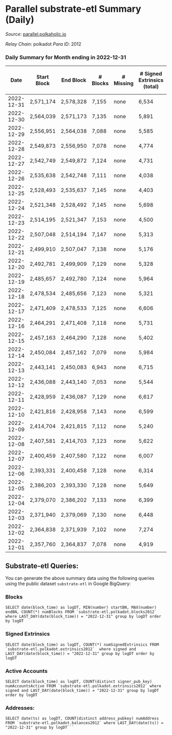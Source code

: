 # Parallel substrate-etl Summary (Daily)

_Source_: [parallel.polkaholic.io](https://parallel.polkaholic.io)

*Relay Chain*: polkadot
*Para ID*: 2012



### Daily Summary for Month ending in 2022-12-31


| Date | Start Block | End Block | # Blocks | # Missing | # Signed Extrinsics (total) | # Active Accounts | # Addresses with Balances | # Events | # Transfers | # XCM Transfers In | # XCM Transfers Out |
| ---- | ----------- | --------- | -------- | --------- | --------------------------- | ----------------- | ------------------------- | -------- | ----------- | ------------------ | ------------------- |
| 2022-12-31 | 2,571,174 | 2,578,328 | 7,155 | none  | 6,534 | 357 | 46,490 | 58,751 | 1,957 ($49,572.85) | 90 ($78,083.07) | 36 ($18,338.40) |
| 2022-12-30 | 2,564,039 | 2,571,173 | 7,135 | none  | 5,891 | 369 | 46,482 | 55,563 | 1,921 ($29,437.39) | 84 ($34,014.36) | 52 ($39,984.92) |
| 2022-12-29 | 2,556,951 | 2,564,038 | 7,088 | none  | 5,585 | 422 | 46,472 | 54,562 | 2,094 ($35,549.89) | 83 ($45,266.46) | 69 ($144,612.75) |
| 2022-12-28 | 2,549,873 | 2,556,950 | 7,078 | none  | 4,774 | 394 | 46,455 | 52,163 | 2,589 ($46,665.13) | 109 ($131,382.05) | 73 ($127,635.33) |
| 2022-12-27 | 2,542,749 | 2,549,872 | 7,124 | none  | 4,731 | 386 | 46,444 | 49,712 | 1,990 ($75,022.00) | 64 ($56,566.65) | 69 ($116,588.68) |
| 2022-12-26 | 2,535,638 | 2,542,748 | 7,111 | none  | 4,038 | 415 | 46,436 | 48,699 | 2,519 ($71,114.68) | 110 ($88,524.50) | 77 ($128,130.49) |
| 2022-12-25 | 2,528,493 | 2,535,637 | 7,145 | none  | 4,403 | 358 | 46,423 | 48,276 | 2,224 ($51,526.84) | 88 ($30,832.78) | 73 ($108,835.23) |
| 2022-12-24 | 2,521,348 | 2,528,492 | 7,145 | none  | 5,698 | 381 | 46,405 | 54,874 | 2,188 ($1,940,125.34) | 82 ($41,462.14) | 85 ($41,289.56) |
| 2022-12-23 | 2,514,195 | 2,521,347 | 7,153 | none  | 4,500 | 400 | 46,395 | 49,693 | 2,123 ($84,726.84) | 109 ($40,375.54) | 76 ($157,862.24) |
| 2022-12-22 | 2,507,048 | 2,514,194 | 7,147 | none  | 5,313 | 418 | 46,383 | 53,627 | 1,884 ($264,901.62) | 98 ($215,344.64) | 68 ($161,126.83) |
| 2022-12-21 | 2,499,910 | 2,507,047 | 7,138 | none  | 5,176 | 393 | 46,376 | 53,376 | 2,343 ($145,878.28) | 105 ($31,357.51) | 56 ($218,368.13) |
| 2022-12-20 | 2,492,781 | 2,499,909 | 7,129 | none  | 5,328 | 475 | 46,369 | 54,288 | 2,283 ($70,984.25) | 111 ($52,511.59) | 93 ($86,262.05) |
| 2022-12-19 | 2,485,657 | 2,492,780 | 7,124 | none  | 5,964 | 455 | 46,356 | 60,106 | 3,250 ($449,302.33) | 125 ($54,683.26) | 81 ($67,066.48) |
| 2022-12-18 | 2,478,534 | 2,485,656 | 7,123 | none  | 5,321 | 447 | 46,332 | 57,509 | 3,384 ($137,996.88) | 135 ($32,356.38) | 93 ($131,866.76) |
| 2022-12-17 | 2,471,409 | 2,478,533 | 7,125 | none  | 6,606 | 476 | 46,319 | 65,152 | 3,771 ($105,172.94) | 199 ($97,724.26) | 102 ($77,040.05) |
| 2022-12-16 | 2,464,291 | 2,471,408 | 7,118 | none  | 5,731 | 458 | 46,304 | 58,235 | 3,128 ($160,408.84) | 142 ($66,501.64) | 126 ($149,286.79) |
| 2022-12-15 | 2,457,163 | 2,464,290 | 7,128 | none  | 5,402 | 439 | 46,295 | 55,887 | 2,752 ($76,013.60) | 85 ($154,479.39) | 65 ($67,221.80) |
| 2022-12-14 | 2,450,084 | 2,457,162 | 7,079 | none  | 5,984 | 451 | 46,276 | 59,468 | 3,258 ($138,227.23) | 85 ($279,007.73) | 106 ($139,912.12) |
| 2022-12-13 | 2,443,141 | 2,450,083 | 6,943 | none  | 6,715 | 515 | 46,261 | 66,152 | 4,185 ($168,447.49) | 177 ($121,860.31) | 153 ($230,898.38) |
| 2022-12-12 | 2,436,088 | 2,443,140 | 7,053 | none  | 5,544 | 488 | 46,234 | 56,558 | 2,431 ($56,311.82) | 102 ($56,713.56) | 67 ($179,091.00) |
| 2022-12-11 | 2,428,959 | 2,436,087 | 7,129 | none  | 6,617 | 450 | 46,198 | 62,695 | 2,378 ($71,131.16) | 103 ($39,283.50) | 67 ($310,515.88) |
| 2022-12-10 | 2,421,816 | 2,428,958 | 7,143 | none  | 6,599 | 372 | 46,186 | 59,390 | 1,939 ($49,309.90) | 70 ($81,244.05) | 67 ($144,976.25) |
| 2022-12-09 | 2,414,704 | 2,421,815 | 7,112 | none  | 5,240 | 418 | 46,182 | 53,537 | 2,126 ($128,361.90) | 85 ($36,446.89) | 54 ($170,716.79) |
| 2022-12-08 | 2,407,581 | 2,414,703 | 7,123 | none  | 5,622 | 426 | 46,173 | 55,607 | 2,088 ($49,621.51) | 77 ($355,559.89) | 80 ($277,810.82) |
| 2022-12-07 | 2,400,459 | 2,407,580 | 7,122 | none  | 6,007 | 426 | 46,156 | 58,430 | 2,617 ($95,526.26) | 100 ($49,720.95) | 95 ($50,251.53) |
| 2022-12-06 | 2,393,331 | 2,400,458 | 7,128 | none  | 6,314 | 483 | 46,140 | 60,973 | 2,325 ($105,086.12) | 109 ($40,476.97) | 114 ($189,563.03) |
| 2022-12-05 | 2,386,203 | 2,393,330 | 7,128 | none  | 5,649 | 501 | 46,125 | 57,179 | 2,236 ($34,504.45) | 83 ($20,266.31) | 85 ($50,066.67) |
| 2022-12-04 | 2,379,070 | 2,386,202 | 7,133 | none  | 6,399 | 467 | 46,110 | 62,546 | 2,678 ($45,927.42) | 98 ($81,120.29) | 92 ($138,934.09) |
| 2022-12-03 | 2,371,940 | 2,379,069 | 7,130 | none  | 6,448 | 458 | 46,106 | 61,442 | 2,532 ($57,824.95) | 107 ($68,293.20) | 80 ($126,027.65) |
| 2022-12-02 | 2,364,838 | 2,371,939 | 7,102 | none  | 7,274 | 497 | 46,096 | 69,953 | 4,072 ($179,067.65) | 184 ($231,102.73) | 186 ($219,163.12) |
| 2022-12-01 | 2,357,760 | 2,364,837 | 7,078 | none  | 4,919 | 477 | 46,088 | 54,960 | 2,736 ($192,089.29) | 77 ($41,981.12) | 68 ($84,943.50) |

## Substrate-etl Queries:
You can generate the above summary data using the following queries using the public dataset `substrate-etl` in Google BigQuery:


### Blocks
```
SELECT date(block_time) as logDT, MIN(number) startBN, MAX(number) endBN, COUNT(*) numBlocks FROM `substrate-etl.polkadot.blocks2012`  where LAST_DAY(date(block_time)) = "2022-12-31" group by logDT order by logDT
```


### Signed Extrinsics
```
SELECT date(block_time) as logDT, COUNT(*) numSignedExtrinsics FROM `substrate-etl.polkadot.extrinsics2012`  where signed and LAST_DAY(date(block_time)) = "2022-12-31" group by logDT order by logDT
```


### Active Accounts
```
SELECT date(block_time) as logDT, COUNT(distinct signer_pub_key) numAccountsActive FROM `substrate-etl.polkadot.extrinsics2012` where signed and LAST_DAY(date(block_time)) = "2022-12-31" group by logDT order by logDT
```


### Addresses:
```
SELECT date(ts) as logDT, COUNT(distinct address_pubkey) numAddress FROM `substrate-etl.polkadot.balances2012` where LAST_DAY(date(ts)) = "2022-12-31" group by logDT```

